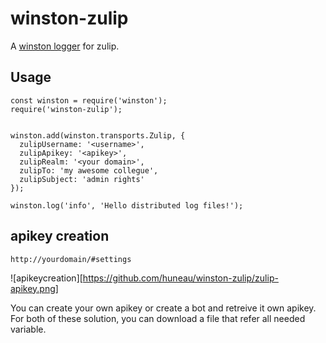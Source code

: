 # winston-zulip
A [winston logger](https://github.com/winstonjs/winston) for zulip.

## Usage
```javacript
const winston = require('winston');
require('winston-zulip');


winston.add(winston.transports.Zulip, {
  zulipUsername: '<username>',
  zulipApikey: '<apikey>',
  zulipRealm: '<your domain>',
  zulipTo: 'my awesome collegue',
  zulipSubject: 'admin rights'
});

winston.log('info', 'Hello distributed log files!');
```

## apikey creation 

`http://yourdomain/#settings`

![apikeycreation][https://github.com/huneau/winston-zulip/zulip-apikey.png]

You can create your own apikey or create a bot and retreive it own apikey. For both of these solution, you can download a file that refer all needed variable.
